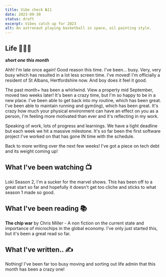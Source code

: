 ```yaml
---
title: Vibe check №11
date: 2023-09-30
status: draft
excerpt: Vibes catch up for 2023
alt: An astronaut playing basketball in space, oil painting style.
---
```


## Life 👨🏻‍🦰

**_short one this month_**

Ahh! I'm late once again! Good reason this time. I've been... busy. Very, very busy which has resulted in a lot less screen time. I've moved! I'm officially a resident of St Albans, Hertfordshire now. And boy does it feel it good.

The past month+ has been a whirlwind. View a property mid September, moved two weeks later! It's been a crazy time, but I'm so happy to be in a new place. I've been able to get back into my routine, which has been great. I've been able to maintain running and gym(ing), which has been great. It's crazy how much your physical environment can have an effect on you as a person, I'm feeling more motivated than ever and it's reflecting in my work.

Speaking of work, lots of progress and learnings. We have a tight deadline but each week we hit a massive milestone. It's so far been the first software project I've worked on that has gone IN time with the schedule.

Back to more writing over the next few weeks! I've got a piece on tech debt and its weight coming up!

## What I've been watching 📺

Loki Season 2, I'm a sucker for the marvel shows. This has been off to a great start so far and hopefully it doesn't get too cliche and sticks to what season 1 made so good.

## What I've been reading 📚

**The chip war** by Chris Miller - A non fiction on the current state and importance of microchips in the global economy. I've only just started this, but it's been a great read so far.

## What I've written.. ✍️

Nothing! I've been far too busy moving and sorting out life admin that this month has been a crazy one!